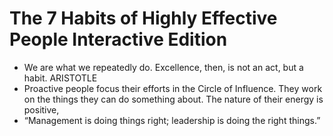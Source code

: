 # The 7 Habits of Highly Effective People Interactive Edition
- We are what we repeatedly do. Excellence, then, is not an act, but a habit. ARISTOTLE
- Proactive people focus their efforts in the Circle of Influence. They work on the things they can do something about. The nature of their energy is positive,
- “Management is doing things right; leadership is doing the right things.”
